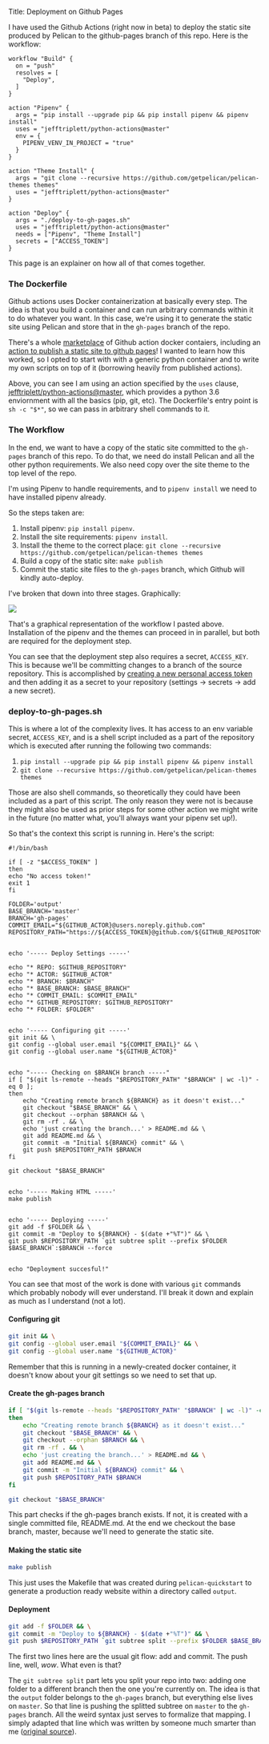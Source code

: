 Title: Deployment on Github Pages

I have used the Github Actions (right now in beta) to deploy the static site produced by Pelican to
the github-pages branch of this repo. Here is the workflow:

```
workflow "Build" {
  on = "push"
  resolves = [
    "Deploy",
  ]
}

action "Pipenv" {
  args = "pip install --upgrade pip && pip install pipenv && pipenv install"
  uses = "jefftriplett/python-actions@master"
  env = {
    PIPENV_VENV_IN_PROJECT = "true"
  }
}

action "Theme Install" {
  args = "git clone --recursive https://github.com/getpelican/pelican-themes themes"
  uses = "jefftriplett/python-actions@master"
}

action "Deploy" {
  args = "./deploy-to-gh-pages.sh"
  uses = "jefftriplett/python-actions@master"
  needs = ["Pipenv", "Theme Install"]
  secrets = ["ACCESS_TOKEN"]
}
```

This page is an explainer on how all of that comes together.

### The Dockerfile

Github actions uses Docker containerization at basically every step. The idea is that you build a container and can
run arbitrary commands within it to do whatever you want. In this case, we're using it to generate the static site 
using Pelican and store that in the `gh-pages` branch of the repo.

There's a whole [marketplace](https://github.com/marketplace?type=actions) of Github action docker contaiers, including an [action to publish a static site to github pages](https://github.com/JamesIves/github-pages-deploy-action)! I wanted to learn how this worked, so I opted to start with with a generic python container and to write my own scripts on top of it (borrowing heavily from published actions).

Above, you can see I am using an action specified by the `uses` clause, [jefftriplett/python-actions@master](https://github.com/jefftriplett/python-actions), which provides a python 3.6 enviornment with all the basics (pip, git, etc). The Dockerfile's entry point is `sh -c "$*"`, so we can pass in arbitrary shell commands to it.

### The Workflow

In the end, we want to have a copy of the static site committed to the `gh-pages` branch of this repo. To do that, we need do install Pelican and all the other python requirements. We also need copy over the site theme to the top level of the repo.

I'm using Pipenv to handle requirements, and to `pipenv install` we need to have installed pipenv already.

So the steps taken are:

1. Install pipenv: `pip install pipenv`.
2. Install the site requirements: `pipenv install`.
3. Install the theme to the correct place: `git clone --recursive https://github.com/getpelican/pelican-themes themes`
4. Build a copy of the static site: `make publish`
5. Commit the static site files to the `gh-pages` branch, which Github will kindly auto-deploy.

I've broken that down into three stages. Graphically:

![]({filename}/images/workflow.png)

That's a graphical representation of the workflow I pasted above. Installation of the pipenv and the themes can proceed in in parallel, but both are required for the deployment step. 

You can see that the deployment step also requires a secret, `ACCESS_KEY`. This is because we'll be committing changes to a branch of the source repository. This is accomplished by [creating a new personal access token](https://help.github.com/en/articles/creating-a-personal-access-token-for-the-command-line) and then adding it as a secret to your repository (settings -> secrets -> add a new secret).


### deploy-to-gh-pages.sh

This is where a lot of the complexity lives. It has access to an env variable secret, `ACCESS_KEY`, and is a shell script included as a part of the repository which is executed after running the following two commands:

1. `pip install --upgrade pip && pip install pipenv && pipenv install`
2. `git clone --recursive https://github.com/getpelican/pelican-themes themes`

Those are also shell commands, so theoretically they could have been included as a part of this script. The only reason they were not is because they might also be used as prior steps for some other action we might write in the future (no matter what, you'll always want your pipenv set up!).

So that's the context this script is running in. Here's the script:

```
#!/bin/bash

if [ -z "$ACCESS_TOKEN" ]
then
echo "No access token!"
exit 1
fi

FOLDER='output'
BASE_BRANCH='master'
BRANCH='gh-pages'
COMMIT_EMAIL="${GITHUB_ACTOR}@users.noreply.github.com"
REPOSITORY_PATH="https://${ACCESS_TOKEN}@github.com/${GITHUB_REPOSITORY}.git"


echo '----- Deploy Settings -----'

echo "* REPO: $GITHUB_REPOSITORY"
echo "* ACTOR: $GITHUB_ACTOR"
echo "* BRANCH: $BRANCH"
echo "* BASE_BRANCH: $BASE_BRANCH"
echo "* COMMIT_EMAIL: $COMMIT_EMAIL"
echo "* GITHUB_REPOSITORY: $GITHUB_REPOSITORY"
echo "* FOLDER: $FOLDER"


echo '----- Configuring git -----'
git init && \
git config --global user.email "${COMMIT_EMAIL}" && \
git config --global user.name "${GITHUB_ACTOR}"


echo "----- Checking on $BRANCH branch -----"
if [ "$(git ls-remote --heads "$REPOSITORY_PATH" "$BRANCH" | wc -l)" -eq 0 ];
then
    echo "Creating remote branch ${BRANCH} as it doesn't exist..."
    git checkout "$BASE_BRANCH" && \
    git checkout --orphan $BRANCH && \
    git rm -rf . && \
    echo 'just creating the branch...' > README.md && \
    git add README.md && \
    git commit -m "Initial ${BRANCH} commit" && \
    git push $REPOSITORY_PATH $BRANCH
fi

git checkout "$BASE_BRANCH"


echo '----- Making HTML -----'
make publish


echo '----- Deploying -----'
git add -f $FOLDER && \
git commit -m "Deploy to ${BRANCH} - $(date +"%T")" && \
git push $REPOSITORY_PATH `git subtree split --prefix $FOLDER $BASE_BRANCH`:$BRANCH --force


echo "Deployment succesful!"
```

You can see that most of the work is done with various `git` commands which probably nobody will ever understand. I'll break it down and explain as much as I understand (not a lot).

#### Configuring git

```sh
git init && \
git config --global user.email "${COMMIT_EMAIL}" && \
git config --global user.name "${GITHUB_ACTOR}"
```

Remember that this is running in a newly-created docker container, it doesn't know about your git settings
so we need to set that up.


#### Create the gh-pages branch

```sh
if [ "$(git ls-remote --heads "$REPOSITORY_PATH" "$BRANCH" | wc -l)" -eq 0 ];
then
    echo "Creating remote branch ${BRANCH} as it doesn't exist..."
    git checkout "$BASE_BRANCH" && \
    git checkout --orphan $BRANCH && \
    git rm -rf . && \
    echo 'just creating the branch...' > README.md && \
    git add README.md && \
    git commit -m "Initial ${BRANCH} commit" && \
    git push $REPOSITORY_PATH $BRANCH
fi

git checkout "$BASE_BRANCH"
```

This part checks if the gh-pages branch exists. If not, it is created with a single committed file, README.md. At the end we checkout the base branch, master, because we'll need to generate the static site.

#### Making the static site

```sh
make publish
```

This just uses the Makefile that was created during `pelican-quickstart` to generate a production ready website within a directory called `output`.

#### Deployment

```sh
git add -f $FOLDER && \
git commit -m "Deploy to ${BRANCH} - $(date +"%T")" && \
git push $REPOSITORY_PATH `git subtree split --prefix $FOLDER $BASE_BRANCH`:$BRANCH --force
```

The first two lines here are the usual git flow: add and commit. The push line, well, _wow_. What even is that?

The `git subtree split` part lets you split your repo into two: adding one folder to a different branch then the one you're currently on. The idea is that the `output` folder belongs to the `gh-pages` branch, but everything else lives on `master`. So that line is pushing the splitted subtree on `master` to the `gh-pages` branch. All the weird syntax just serves to formalize that mapping. I simply adapted that line which was written by someone much smarter than me ([original source](https://github.com/JamesIves/github-pages-deploy-action/blob/master/entrypoint.sh#L77)).
